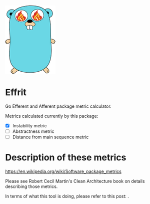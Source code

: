 ![Ifrit](./img/ifrit.png)

# Effrit

Go Efferent and Afferent package metric calculator.

Metrics calculated currently by this package:

- [x] Instability metric
- [ ] Abstractness metric
- [ ] Distance from main sequence metric

# Description of these metrics

https://en.wikipedia.org/wiki/Software_package_metrics

Please see Robert Cecil Martin's Clean Architecture book on details describing those metrics.

In terms of what this tool is doing, please refer to this post: []().
